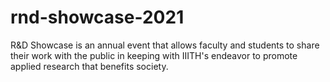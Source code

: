 # rnd-showcase-2021
R&amp;D Showcase is an annual event that allows faculty and students to share their work with the public in keeping with IIITH's endeavor to promote applied research that benefits society.
